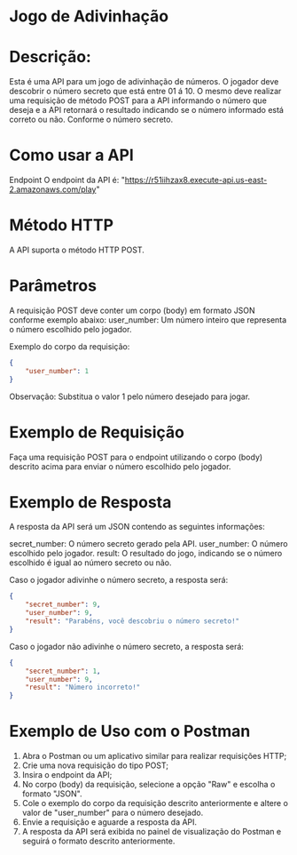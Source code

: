 # Jogo de Adivinhação

# Descrição:
Esta é uma API para um jogo de adivinhação de números. O jogador deve descobrir o número secreto que está entre 01 á 10. O mesmo deve realizar uma requisição de método POST para a API informando o número que deseja e a API retornará o resultado indicando se o número informado está correto ou não. Conforme o número secreto.

# Como usar a API
Endpoint
O endpoint da API é: "https://r51iihzax8.execute-api.us-east-2.amazonaws.com/play"

# Método HTTP
A API suporta o método HTTP POST.

# Parâmetros
A requisição POST deve conter um corpo (body) em formato JSON conforme exemplo abaixo:
user_number: Um número inteiro que representa o número escolhido pelo jogador.

Exemplo do corpo da requisição:

```json
{
    "user_number": 1
}
```

Observação: Substitua o valor 1 pelo número desejado para jogar.

# Exemplo de Requisição
Faça uma requisição POST para o endpoint utilizando o corpo (body) descrito acima para enviar o número escolhido pelo jogador.

# Exemplo de Resposta
A resposta da API será um JSON contendo as seguintes informações:

secret_number: O número secreto gerado pela API.
user_number: O número escolhido pelo jogador.
result: O resultado do jogo, indicando se o número escolhido é igual ao número secreto ou não.

Caso o jogador adivinhe o número secreto, a resposta será:

```json
{
    "secret_number": 9,
    "user_number": 9,
    "result": "Parabéns, você descobriu o número secreto!"
}
```

Caso o jogador não adivinhe o número secreto, a resposta será:

```json
{
    "secret_number": 1,
    "user_number": 9,
    "result": "Número incorreto!"
}
```

# Exemplo de Uso com o Postman
1. Abra o Postman ou um aplicativo similar para realizar requisições HTTP;
2. Crie uma nova requisição do tipo POST;
3. Insira o endpoint da API;
4. No corpo (body) da requisição, selecione a opção "Raw" e escolha o formato "JSON".
5. Cole o exemplo do corpo da requisição descrito anteriormente e altere o valor de "user_number" para o número desejado.
6. Envie a requisição e aguarde a resposta da API.
7. A resposta da API será exibida no painel de visualização do Postman e seguirá o formato descrito anteriormente.

